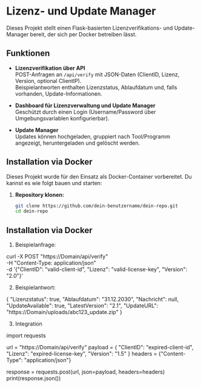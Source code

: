 # Lizenz- und Update Manager

Dieses Projekt stellt einen Flask-basierten Lizenzverifikations- und Update-Manager bereit, der sich per Docker betreiben lässt.

## Funktionen

- **Lizenzverifikation über API**  
  POST-Anfragen an `/api/verify` mit JSON-Daten (ClientID, Lizenz, Version, optional ClientIP).  
  Beispielantworten enthalten Lizenzstatus, Ablaufdatum und, falls vorhanden, Update-Informationen.

- **Dashboard für Lizenzverwaltung und Update Manager**  
  Geschützt durch einen Login (Username/Password über Umgebungsvariablen konfigurierbar).

- **Update Manager**  
  Updates können hochgeladen, gruppiert nach Tool/Programm angezeigt, heruntergeladen und gelöscht werden.

## Installation via Docker

Dieses Projekt wurde für den Einsatz als Docker-Container vorbereitet. Du kannst es wie folgt bauen und starten:

1. **Repository klonen:**

   ```bash
   git clone https://github.com/dein-benutzername/dein-repo.git
   cd dein-repo

## Installation via Docker

1. Beispielanfrage:

curl -X POST "https://Domain/api/verify" \
     -H "Content-Type: application/json" \
     -d '{"ClientID": "valid-client-id", "Lizenz": "valid-license-key", "Version": "2.0"}'
	 


2. Beispielantwort:

{
  "Lizenzstatus": true,
  "Ablaufdatum": "31.12.2030",
  "Nachricht": null,
  "UpdateAvailable": true,
  "LatestVersion": "2.1",
  "UpdateURL": "https://Domain/uploads/abc123_update.zip"
}

3. Integration

import requests

url = "https://Domain/api/verify"
payload = {
    "ClientID": "expired-client-id",
    "Lizenz": "expired-license-key",
    "Version": "1.5"
}
headers = {"Content-Type": "application/json"}

response = requests.post(url, json=payload, headers=headers)
print(response.json())
	

